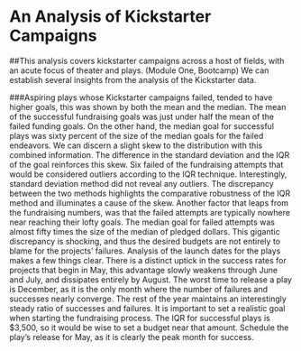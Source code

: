 # An Analysis of Kickstarter Campaigns
##This analysis covers kickstarter campaigns across a host of fields, with an acute focus of theater and plays. (Module One, Bootcamp)
We can establish several insights from the analysis of the Kickstarter data.
  
  ###Aspiring plays whose Kickstarter campaigns failed, tended to have higher goals, this was shown by both the mean and the median. The mean of the successful fundraising goals was just under half the mean of the failed funding goals. On the other hand, the median goal for successful plays was sixty percent of the size of the median goals for the failed endeavors. We can discern a slight skew to the distribution with this combined information. The difference in the standard deviation and the IQR of the goal reinforces this skew. Six failed of the fundraising attempts that would be considered outliers according to the IQR technique. Interestingly, standard deviation method did not reveal any outliers. The discrepancy between the two methods highlights the comparative robustness of the IQR method and illuminates a cause of the skew. Another factor that leaps from the fundraising numbers, was that the failed attempts are typically nowhere near reaching their lofty goals. The median goal for failed attempts was almost fifty times the size of the median of pledged dollars. This gigantic discrepancy is shocking, and thus the desired budgets are not entirely to blame for the projects’ failures.
  Analysis of the launch dates for the plays makes a few things clear.  There is a distinct uptick in the success rates for projects that begin in May, this advantage slowly weakens through June and July, and dissipates entirely by August. The worst time to release a play is December, as it is the only month where the number of failures and successes nearly converge. The rest of the year maintains an interestingly steady ratio of successes and failures.
  It is important to set a realistic goal when starting the fundraising process. The IQR for successful plays is $3,500, so it would be wise to set a budget near that amount. Schedule the play’s release for May, as it is clearly the peak month for success.
